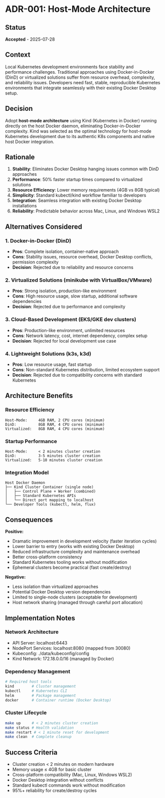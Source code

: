# ADR-001: Host-Mode Architecture

## Status
**Accepted** - 2025-07-28

## Context
Local Kubernetes development environments face stability and performance challenges. Traditional approaches using Docker-in-Docker (DinD) or virtualized solutions suffer from resource overhead, complexity, and reliability issues. Developers need fast, stable, reproducible Kubernetes environments that integrate seamlessly with their existing Docker Desktop setup.

## Decision
Adopt **host-mode architecture** using Kind (Kubernetes in Docker) running directly on the host Docker daemon, eliminating Docker-in-Docker complexity. Kind was selected as the optimal technology for host-mode Kubernetes development due to its authentic K8s components and native host Docker integration.

## Rationale
1. **Stability**: Eliminates Docker Desktop hanging issues common with DinD approaches
2. **Performance**: 50% faster startup times compared to virtualized solutions
3. **Resource Efficiency**: Lower memory requirements (4GB vs 8GB typical)
4. **Simplicity**: Standard kubectl/kind workflow familiar to developers
5. **Integration**: Seamless integration with existing Docker Desktop installations
6. **Reliability**: Predictable behavior across Mac, Linux, and Windows WSL2

## Alternatives Considered

### 1. Docker-in-Docker (DinD)
- **Pros**: Complete isolation, container-native approach
- **Cons**: Stability issues, resource overhead, Docker Desktop conflicts, permission complexity
- **Decision**: Rejected due to reliability and resource concerns

### 2. Virtualized Solutions (minikube with VirtualBox/VMware)
- **Pros**: Strong isolation, production-like environment
- **Cons**: High resource usage, slow startup, additional software dependencies
- **Decision**: Rejected due to performance and complexity

### 3. Cloud-Based Development (EKS/GKE dev clusters)
- **Pros**: Production-like environment, unlimited resources
- **Cons**: Network latency, cost, internet dependency, complex setup
- **Decision**: Rejected for local development use case

### 4. Lightweight Solutions (k3s, k3d)
- **Pros**: Low resource usage, fast startup
- **Cons**: Non-standard Kubernetes distribution, limited ecosystem support
- **Decision**: Rejected due to compatibility concerns with standard Kubernetes

## Architecture Benefits

### Resource Efficiency
```
Host-Mode:     4GB RAM, 2 CPU cores (minimum)
DinD:          8GB RAM, 4 CPU cores (minimum)
Virtualized:   8GB RAM, 4 CPU cores (minimum)
```

### Startup Performance
```
Host-Mode:     < 2 minutes cluster creation
DinD:          3-5 minutes cluster creation
Virtualized:   5-10 minutes cluster creation
```

### Integration Model
```
Host Docker Daemon
├── Kind Cluster Container (single node)
│   ├── Control Plane + Worker (combined)
│   ├── Standard Kubernetes APIs
│   └── Direct port mapping to localhost
└── Developer Tools (kubectl, helm, flux)
```

## Consequences

**Positive:**
- Dramatic improvement in development velocity (faster iteration cycles)
- Lower barrier to entry (works with existing Docker Desktop)
- Reduced infrastructure complexity and maintenance overhead
- Better cross-platform consistency
- Standard Kubernetes tooling works without modification
- Ephemeral clusters become practical (fast create/destroy)

**Negative:**
- Less isolation than virtualized approaches
- Potential Docker Desktop version dependencies
- Limited to single-node clusters (acceptable for development)
- Host network sharing (managed through careful port allocation)

## Implementation Notes

### Network Architecture
- API Server: localhost:6443
- NodePort Services: localhost:8080 (mapped from 30080)
- Kubeconfig: ./data/kubeconfig/config
- Kind Network: 172.18.0.0/16 (managed by Docker)

### Dependency Management
```bash
# Required host tools
kind        # Cluster management
kubectl     # Kubernetes CLI
helm        # Package management
docker      # Container runtime (Docker Desktop)
```

### Cluster Lifecycle
```bash
make up     # < 2 minutes cluster creation
make status # Health validation
make restart # < 1 minute reset for development
make clean  # Complete cleanup
```

## Success Criteria
- Cluster creation < 2 minutes on modern hardware
- Memory usage ≤ 4GB for basic cluster
- Cross-platform compatibility (Mac, Linux, Windows WSL2)
- Docker Desktop integration without conflicts
- Standard kubectl commands work without modification
- 95%+ reliability for create/destroy cycles
